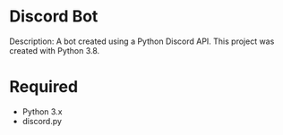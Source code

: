 # Discord Bot
Description: A bot created using a Python Discord API. This project was created with Python 3.8.

# Required
- Python 3.x
- discord.py
